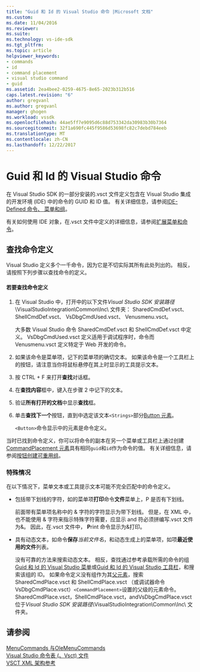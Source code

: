 ```yaml
---
title: "Guid 和 Id 的 Visual Studio 命令 |Microsoft 文档"
ms.custom: 
ms.date: 11/04/2016
ms.reviewer: 
ms.suite: 
ms.technology: vs-ide-sdk
ms.tgt_pltfrm: 
ms.topic: article
helpviewer_keywords:
- commands
- id
- command placement
- visual studio command
- guid
ms.assetid: 2ea4bee2-0259-4675-8e65-2023b312b516
caps.latest.revision: "6"
author: gregvanl
ms.author: gregvanl
manager: ghogen
ms.workload: vssdk
ms.openlocfilehash: 44ae5ff7e9095d6c88d753342da30983b30b7364
ms.sourcegitcommit: 32f1a690fc445f9586d53698fc82c7debd784eeb
ms.translationtype: MT
ms.contentlocale: zh-CN
ms.lasthandoff: 12/22/2017
---
```

# <a name="guids-and-ids-of-visual-studio-commands"></a>Guid 和 Id 的 Visual Studio 命令
在 Visual Studio SDK 的一部分安装的.vsct 文件定义包含在 Visual Studio 集成的开发环境 (IDE) 中的命令的 GUID 和 ID 值。 有关详细信息，请参阅[IDE-Defined 命令、 菜单和组](../../extensibility/internals/ide-defined-commands-menus-and-groups.md)。  
  
 有关如何使用 IDE 对象，在.vsct 文件中定义的详细信息，请参阅[扩展菜单和命令](../../extensibility/extending-menus-and-commands.md)。  
  
## <a name="finding-a-command-definition"></a>查找命令定义  
 Visual Studio 定义多个一千命令，因为它是不切实际其所有此处列出的。 相反，请按照下列步骤以查找命令的定义。  
  
#### <a name="to-locate-a-command-definition"></a>若要查找命令定义  
  
1.  在 Visual Studio 中，打开中的以下文件*Visual Studio SDK 安装路径*\VisualStudioIntegration\Common\Inc\ 文件夹： SharedCmdDef.vsct、 ShellCmdDef.vsct、 VsDbgCmdUsed.vsct、 Venusmenu.vsct。  
  
     大多数 Visual Studio 命令 SharedCmdDef.vsct 和 ShellCmdDef.vsct 中定义。 VsDbgCmdUsed.vsct 定义适用于调试程序时，命令而 Venusmenu.vsct 定义特定于 Web 开发的命令。  
  
2.  如果该命令是菜单项，记下的菜单项的确切文本。 如果该命令是一个工具栏上的按钮，请注意当你将鼠标悬停在其上时显示的工具提示文本。  
  
3.  按 CTRL + F 来打开**查找**对话框。  
  
4.  在**查找内容**框中，键入在步骤 2 中记下的文本。  
  
5.  验证**所有打开的文档**中显示**查找**框。  
  
6.  单击**查找下一个**按钮，直到中选定该文本`<Strings>`部分[Button 元素](../../extensibility/button-element.md)。  
  
     `<Button>`命令显示中的元素是命令定义。  
  
 当时已找到命令定义，你可以将命令的副本在另一个菜单或工具栏上通过创建[CommandPlacement 元素](../../extensibility/commandplacement-element.md)具有相同`guid`和`id`作为命令的值。 有关详细信息，请参阅[按钮创建可重用组](../../extensibility/creating-reusable-groups-of-buttons.md)。  
  
### <a name="special-cases"></a>特殊情况  
 在以下情况下，菜单文本或工具提示文本可能不完全匹配中的命令定义。  
  
-   包括带下划线的字符，如的菜单项**打印**命令**文件**菜单上，P 是否有下划线。  
  
     前面带有菜单项名称中的 & 字符的字符显示为带下划线。 但是，在 XML 中，也不能使用 & 字符来指示特殊字符需要，应显示 and 符必须拼编写.vsct 文件为&amp;。 因此，在.vsct 文件中， **P**rint 命令显示为&amp;打印。  
  
-   具有动态文本，如命令**保存***当前文件名*，和动态生成上的菜单项，如项**最近使用的文件**列表。  
  
     没有可靠的方法来搜索动态文本。 相反，查找通过参考承载所需的命令的组[Guid 和 Id 的 Visual Studio 菜单](../../extensibility/internals/guids-and-ids-of-visual-studio-menus.md)或[Guid 和 Id 的 Visual Studio 工具栏](../../extensibility/internals/guids-and-ids-of-visual-studio-toolbars.md)，和搜索该组的 ID。 如果命令定义没有组作为其[父元素](../../extensibility/parent-element.md)，搜索 SharedCmdPlace.vsct 和 ShellCmdPlace.vsct （或调试器命令 VsDbgCmdPlace.vsct）`<CommandPlacement>`设置的父级的元素命令。 SharedCmdPlace.vsct，ShellCmdPlace.vsct，andVsDbgCmdPlace.vsct 位于*Visual Studio SDK 安装路径*\VisualStudioIntegration\Common\Inc\ 文件夹。  
  
## <a name="see-also"></a>请参阅  
 [MenuCommands 与OleMenuCommands](../../extensibility/menucommands-vs-olemenucommands.md)   
 [Visual Studio 命令表 (。Vsct) 文件](../../extensibility/internals/visual-studio-command-table-dot-vsct-files.md)   
 [VSCT XML 架构参考](../../extensibility/vsct-xml-schema-reference.md)